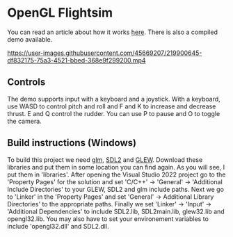 # OpenGL Flightsim

You can read an article about how it works [here](https://www.jakobmaier.at/posts/flight-simulation/). There is also a compiled demo available.

https://user-images.githubusercontent.com/45669207/219900645-df832175-75a3-4521-bbed-368e9f299200.mp4

## Controls

The demo supports input with a keyboard and a joystick. With a keyboard, use WASD to control pitch and roll and F and K to increase and decrease thrust. E and Q control the rudder. You can use P to pause and O to toggle the camera.

## Build instructions (Windows)

To build this project we need [glm](https://github.com/g-truc/glm), [SDL2](https://www.libsdl.org/) and [GLEW](https://glew.sourceforge.net/). Download these libraries and put them in some location you can find again. As you will see, I put them in 'libraries'. After opening
the Visual Studio 2022 project go to the 'Property Pages' for the solution and set 'C/C++' -> 'General' -> 'Additional Include Directories' to your GLEW, SDL2 and glm include paths. Next we go to 'Linker' in the 'Property Pages' and set 'General' -> Additional Library Directories' to the appropriate paths.
Finally we set 'Linker' -> 'Input' -> 'Additional Dependencies' to include SDL2.lib, SDL2main.lib, glew32.lib and opengl32.lib. You may also have to set your environement variables to include 'opengl32.dll' and SDL2.dll.


